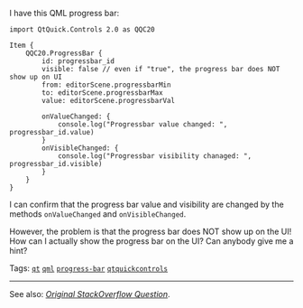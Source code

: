 I have this QML progress bar:


    import QtQuick.Controls 2.0 as QQC20
    
    Item {
        QQC20.ProgressBar {
            id: progressbar_id
            visible: false // even if "true", the progress bar does NOT show up on UI
            from: editorScene.progressbarMin
            to: editorScene.progressbarMax
            value: editorScene.progressbarVal
            
            onValueChanged: {
                console.log("Progressbar value changed: ", progressbar_id.value)
            }
            onVisibleChanged: {
                console.log("Progressbar visibility chanaged: ", progressbar_id.visible)
            }
        }
    }

I can confirm that the progress bar value and visibility are changed by the methods `onValueChanged` and `onVisibleChanged`. 

However, the problem is that the progress bar does NOT show up on the UI! How can I actually show the progress bar on the UI? Can anybody give me a hint?

Tags:
[`qt`](https://stackoverflow.com/tags/qt/info)
[`qml`](https://stackoverflow.com/tags/qml/info)
[`progress-bar`](https://stackoverflow.com/tags/progress-bar/info)
[`qtquickcontrols`](https://stackoverflow.com/tags/qtquickcontrols/info)

----

See also: [_Original StackOverflow Question_](https://stackoverflow.com/questions/53314110/qml-progress-bar-is-not-showing-up-on-ui/).
